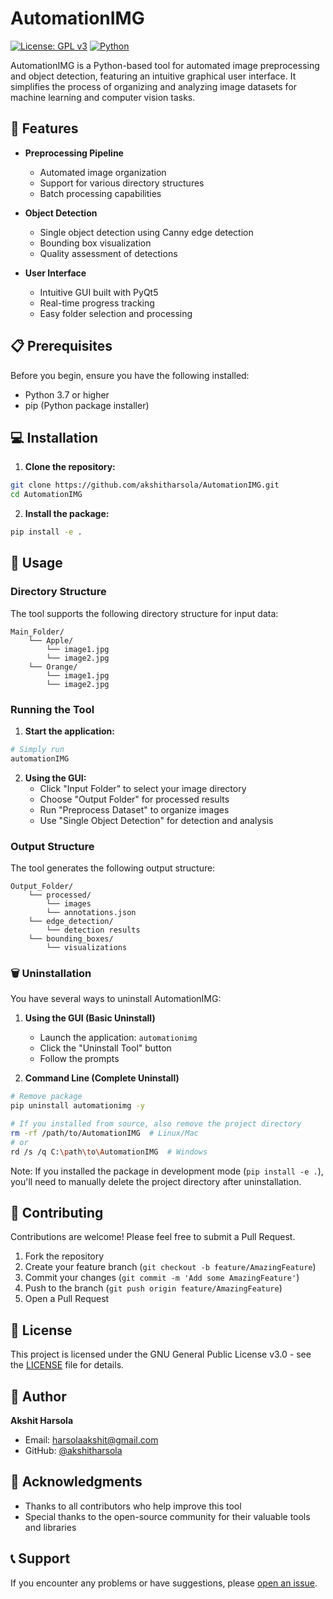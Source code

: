 
# AutomationIMG

[![License: GPL v3](https://img.shields.io/badge/License-GPLv3-blue.svg)](https://www.gnu.org/licenses/gpl-3.0)
[![Python](https://img.shields.io/badge/python-3.7+-blue.svg)](https://www.python.org/downloads/)

AutomationIMG is a Python-based tool for automated image preprocessing and object detection, featuring an intuitive graphical user interface. It simplifies the process of organizing and analyzing image datasets for machine learning and computer vision tasks.

## 🚀 Features

- **Preprocessing Pipeline**
  - Automated image organization
  - Support for various directory structures
  - Batch processing capabilities

- **Object Detection**
  - Single object detection using Canny edge detection
  - Bounding box visualization
  - Quality assessment of detections

- **User Interface**
  - Intuitive GUI built with PyQt5
  - Real-time progress tracking
  - Easy folder selection and processing

## 📋 Prerequisites

Before you begin, ensure you have the following installed:
- Python 3.7 or higher
- pip (Python package installer)

## 💻 Installation

1. **Clone the repository:**
```bash
git clone https://github.com/akshitharsola/AutomationIMG.git
cd AutomationIMG
```

2. **Install the package:**
```bash
pip install -e .
```

## 📖 Usage

### Directory Structure
The tool supports the following directory structure for input data:
```
Main_Folder/
    └── Apple/
        └── image1.jpg
        └── image2.jpg
    └── Orange/
        └── image1.jpg
        └── image2.jpg
```

### Running the Tool
1. **Start the application:**
```python
# Simply run
automationIMG
```

2. **Using the GUI:**
   - Click "Input Folder" to select your image directory
   - Choose "Output Folder" for processed results
   - Run "Preprocess Dataset" to organize images
   - Use "Single Object Detection" for detection and analysis

### Output Structure
The tool generates the following output structure:
```
Output_Folder/
    └── processed/
        └── images
        └── annotations.json
    └── edge_detection/
        └── detection results
    └── bounding_boxes/
        └── visualizations
```
### 🗑️ Uninstallation

You have several ways to uninstall AutomationIMG:

1. **Using the GUI (Basic Uninstall)**
   - Launch the application: `automationimg`
   - Click the "Uninstall Tool" button
   - Follow the prompts

2. **Command Line (Complete Uninstall)**
```bash
# Remove package
pip uninstall automationimg -y

# If you installed from source, also remove the project directory
rm -rf /path/to/AutomationIMG  # Linux/Mac
# or
rd /s /q C:\path\to\AutomationIMG  # Windows
```

Note: If you installed the package in development mode (`pip install -e .`), 
you'll need to manually delete the project directory after uninstallation.

## 🤝 Contributing

Contributions are welcome! Please feel free to submit a Pull Request.

1. Fork the repository
2. Create your feature branch (`git checkout -b feature/AmazingFeature`)
3. Commit your changes (`git commit -m 'Add some AmazingFeature'`)
4. Push to the branch (`git push origin feature/AmazingFeature`)
5. Open a Pull Request

## 📄 License

This project is licensed under the GNU General Public License v3.0 - see the [LICENSE](LICENSE) file for details.

## 👤 Author

**Akshit Harsola**
- Email: harsolaakshit@gmail.com
- GitHub: [@akshitharsola](https://github.com/akshitharsola)

## 🙏 Acknowledgments

- Thanks to all contributors who help improve this tool
- Special thanks to the open-source community for their valuable tools and libraries

## 📞 Support

If you encounter any problems or have suggestions, please [open an issue](https://github.com/akshitharsola/AutomationIMG/issues).
